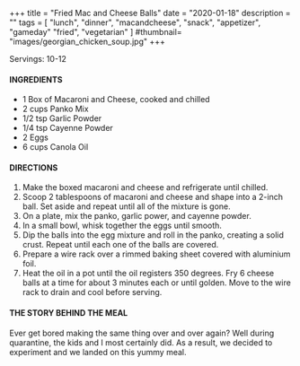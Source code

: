 +++
title = "Fried Mac and Cheese Balls"
date = "2020-01-18"
description = ""
tags = [
    "lunch",
    "dinner",
    "macandcheese",
    "snack",
    "appetizer",
    "gameday"
    "fried", 
    "vegetarian"
]
#thumbnail= "images/georgian_chicken_soup.jpg"
+++

Servings: 10-12 <!--more-->

#### INGREDIENTS 

* 1 Box of Macaroni and Cheese, cooked and chilled
* 2 cups Panko Mix 
* 1/2 tsp Garlic Powder 
* 1/4 tsp Cayenne Powder
* 2 Eggs
* 6 cups Canola Oil 

#### DIRECTIONS 

1. Make the boxed macaroni and cheese and refrigerate until chilled.
2. Scoop 2 tablespoons of macaroni and cheese and shape into a 2-inch ball. Set aside and repeat until all of the mixture is gone. 
3. On a plate, mix the panko, garlic power, and cayenne powder. 
4. In a small bowl, whisk together the eggs until smooth. 
5. Dip the balls into the egg mixture and roll in the panko, creating a solid crust. Repeat until each one of the balls are covered. 
6. Prepare a wire rack over a rimmed baking sheet covered with aluminium foil. 
7. Heat the oil in a pot until the oil registers 350 degrees. Fry 6 cheese balls at a time for about 3 minutes each or until golden. Move to the wire rack to drain and cool before serving. 

#### THE STORY BEHIND THE MEAL 

Ever get bored making the same thing over and over again? Well during quarantine, the kids and I most certainly did. As a result, we decided to experiment and we landed on this yummy meal. 
